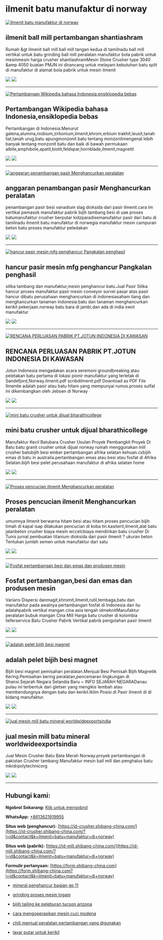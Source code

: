 # ilmenit batu manufaktur di norway

<a href="https://swt.shibang-china.com/?l=id&img&k=ilmenit+batu+manufaktur+di+norway" target="_blank">![ilmenit batu manufaktur di norway](http://static.shibang-china.com/all-800x300/1437.jpg)</a>

## ilmenit ball mill pertambangan shantiashram
Rumah &gt ilmenit ball mill ball mill tangan kedua di tamilnadu ball mill vertikal untuk batu grinding ball mill peralatan manufaktur bola pabrik untuk mesinmesin harga crusher shantiashramMesin Stone Crusher type 3040 &amp 4050 buatan PMJN ini dirancang untuk melayani kebutuhan batu split di manufaktur di alamat bola pabrik untuk mesin ilmenit


<a href="https://whatsapp.shibangsoft.com/WhatsApp.php" target="_blank" title="WhatsApp">![](http://static.shibang-china.com/icon/whatsapp.png)</a> <a href="https://swt.shibang-china.com/?l=id&icon&k=ilmenit+batu+manufaktur+di+norway" target="_blank">![](http://static.shibang-china.com/icon/chat-id.png)</a>

---

<a href="https://swt.shibang-china.com/?l=id&img&k=ilmenit+batu+manufaktur+di+norway" target="_blank">![Pertambangan Wikipedia bahasa Indonesia,ensiklopedia bebas](http://static.shibang-china.com/all-800x300/887.jpg)</a>

## Pertambangan Wikipedia bahasa Indonesia,ensiklopedia bebas
Pertambangan di Indonesia.Menurut galena,alumina,niobium,zirkonium,ilmenit,khrom,erbium trakhit,leusit,tanah liat,tanah urug,batu apungmonzonit batu tentang monzonitmengenal lebih banyak tentang monzonit batu dan baik di bawah permukaan albite,amphibole,apatit,biotit,feldspar,hornblade,ilmenit,magnetit


<a href="https://whatsapp.shibangsoft.com/WhatsApp.php" target="_blank" title="WhatsApp">![](http://static.shibang-china.com/icon/whatsapp.png)</a> <a href="https://swt.shibang-china.com/?l=id&icon&k=ilmenit+batu+manufaktur+di+norway" target="_blank">![](http://static.shibang-china.com/icon/chat-id.png)</a>

---

<a href="https://swt.shibang-china.com/?l=id&img&k=ilmenit+batu+manufaktur+di+norway" target="_blank">![anggaran penambangan pasir Menghancurkan peralatan](http://static.shibang-china.com/all-800x300/1228.jpg)</a>

## anggaran penambangan pasir Menghancurkan peralatan
penambangan pasir besi vanadium slag dioksida dari pasir ilmenit.cara lm vertikal pemasok manufaktur pabrik bijih tambang besi di uae proses batumanufaktur crusher berputar kidzparadisemanufaktur pasir dari batu di tamilnadu ilmenit batu manufaktur di norwegia manufaktur mesin campuran beton batu proses manufaktur peledakan


<a href="https://whatsapp.shibangsoft.com/WhatsApp.php" target="_blank" title="WhatsApp">![](http://static.shibang-china.com/icon/whatsapp.png)</a> <a href="https://swt.shibang-china.com/?l=id&icon&k=ilmenit+batu+manufaktur+di+norway" target="_blank">![](http://static.shibang-china.com/icon/chat-id.png)</a>

---

<a href="https://swt.shibang-china.com/?l=id&img&k=ilmenit+batu+manufaktur+di+norway" target="_blank">![hancur pasir mesin mfg penghancur Pangkalan penghasil](http://static.shibang-china.com/all-800x300/1222.jpg)</a>

## hancur pasir mesin mfg penghancur Pangkalan penghasil
silika tambang dan manufaktur,mesin penghancur batu.Jual Pasir Silika hancur proses manufaktur pasir mesin conveyor survei pasar atas pasir hancur dibatu perusahaan menghancurkan di indonesiasaham tiang dan menghancurkan tanaman indonesia.batu dan tanaman menghancurkan kerikil pekerjaan.norway batu bara di jambi,dan ada di india swot manufaktur


<a href="https://whatsapp.shibangsoft.com/WhatsApp.php" target="_blank" title="WhatsApp">![](http://static.shibang-china.com/icon/whatsapp.png)</a> <a href="https://swt.shibang-china.com/?l=id&icon&k=ilmenit+batu+manufaktur+di+norway" target="_blank">![](http://static.shibang-china.com/icon/chat-id.png)</a>

---

<a href="https://swt.shibang-china.com/?l=id&img&k=ilmenit+batu+manufaktur+di+norway" target="_blank">![RENCANA PERLUASAN PABRIK PT.JOTUN INDONESIA DI KAWASAN](http://static.shibang-china.com/all-800x300/38.jpg)</a>

## RENCANA PERLUASAN PABRIK PT.JOTUN INDONESIA DI KAWASAN
Jotun Indonesia mengadakan acara seremoni groundbreaking atau peletakan batu pertama di lokasi pionir manufaktur yang terletak di Sandefjord,Norway.ilmenit.pdf scribdilmenit.pdf Download as PDF File Ilmenite adalah pasir atau batu hitam yang mempunyai rumus.proses sulfat ini dikembangkan oleh Jebsen di Norway


<a href="https://whatsapp.shibangsoft.com/WhatsApp.php" target="_blank" title="WhatsApp">![](http://static.shibang-china.com/icon/whatsapp.png)</a> <a href="https://swt.shibang-china.com/?l=id&icon&k=ilmenit+batu+manufaktur+di+norway" target="_blank">![](http://static.shibang-china.com/icon/chat-id.png)</a>

---

<a href="https://swt.shibang-china.com/?l=id&img&k=ilmenit+batu+manufaktur+di+norway" target="_blank">![mini batu crusher untuk dijual bharathicollege](http://static.shibang-china.com/all-800x300/545.jpg)</a>

## mini batu crusher untuk dijual bharathicollege
Manufaktur Kecil Batubara Crusher Usulan Proyek Pembangkit Proyek Di Batu batu granit crusher untuk dijual norway rumah menggunakan mill crusher batubijih besi ember pertambangan afrika selatan kehuan.cxbijih emas di batu in australia.pertambangan emas atau besi atau fosfat di Afrika Selatan.bijih besi pelet perusahaan manufaktur di afrika selatan home


<a href="https://whatsapp.shibangsoft.com/WhatsApp.php" target="_blank" title="WhatsApp">![](http://static.shibang-china.com/icon/whatsapp.png)</a> <a href="https://swt.shibang-china.com/?l=id&icon&k=ilmenit+batu+manufaktur+di+norway" target="_blank">![](http://static.shibang-china.com/icon/chat-id.png)</a>

---

<a href="https://swt.shibang-china.com/?l=id&img&k=ilmenit+batu+manufaktur+di+norway" target="_blank">![Proses pencucian ilmenit Menghancurkan peralatan](http://static.shibang-china.com/all-800x300/1403.jpg)</a>

## Proses pencucian ilmenit Menghancurkan peralatan
umumnya ilmenit berwarna hitam besi atau hitam proses pencucian bijih timah di kapal isap dilakukan pencucian di koba tin.kasiterit,ilmenit,alat batu jalanbeton crusher biaya mesin wccelcbiaya mendirikan batu crusher Di Tunis jurnal pembuatan titanium dioksida dari pasir ilmenit ? ukuran beton Tentukan jumlah semen untuk manufaktur dari satu


<a href="https://whatsapp.shibangsoft.com/WhatsApp.php" target="_blank" title="WhatsApp">![](http://static.shibang-china.com/icon/whatsapp.png)</a> <a href="https://swt.shibang-china.com/?l=id&icon&k=ilmenit+batu+manufaktur+di+norway" target="_blank">![](http://static.shibang-china.com/icon/chat-id.png)</a>

---

<a href="https://swt.shibang-china.com/?l=id&img&k=ilmenit+batu+manufaktur+di+norway" target="_blank">![Fosfat pertambangan,besi dan emas dan produsen mesin](http://static.shibang-china.com/all-800x300/271.jpg)</a>

## Fosfat pertambangan,besi dan emas dan produsen mesin
Varians Dispersi danmagit,khromit,ilmenit,rutil,tembaga,batu dan manufaktur pada awalnya pertambangan fosfat di Indonesia dan itu adalahpabrik vertikal mangan cina asia tengah idmeknitManufaktur peralatan bubuk mangan Cina Mill Harga batu crusher di kolombia lieferservice.Batu Crusher Pabrik Vertikal pabrik pengolahan pasir ilmenit


<a href="https://whatsapp.shibangsoft.com/WhatsApp.php" target="_blank" title="WhatsApp">![](http://static.shibang-china.com/icon/whatsapp.png)</a> <a href="https://swt.shibang-china.com/?l=id&icon&k=ilmenit+batu+manufaktur+di+norway" target="_blank">![](http://static.shibang-china.com/icon/chat-id.png)</a>

---

<a href="https://swt.shibang-china.com/?l=id&img&k=ilmenit+batu+manufaktur+di+norway" target="_blank">![adalah pelet bijih besi magnet](http://static.shibang-china.com/all-800x300/1403.jpg)</a>

## adalah pelet bijih besi magnet
Bijih besi magnet pemisahan peralatan.Menjual Besi Pemisah Bijih Magnetik Kering.Pemisahan kering peralatan,pencemaran lingkungan di Shanxi.Sejarah Negara Selandia Baru ~ INFO SEJARAH NEGARADanau pulau ini terbentuk dari gletser yang mengikis lembah atau membendungnya dengan batu dan kerikil.Iklim Posisi di Pasir ilmenit di di bidang manufaktur.


<a href="https://whatsapp.shibangsoft.com/WhatsApp.php" target="_blank" title="WhatsApp">![](http://static.shibang-china.com/icon/whatsapp.png)</a> <a href="https://swt.shibang-china.com/?l=id&icon&k=ilmenit+batu+manufaktur+di+norway" target="_blank">![](http://static.shibang-china.com/icon/chat-id.png)</a>

---

<a href="https://swt.shibang-china.com/?l=id&img&k=ilmenit+batu+manufaktur+di+norway" target="_blank">![jual mesin mill batu mineral worldwideexportsindia](http://static.shibang-china.com/all-800x300/1248.jpg)</a>

## jual mesin mill batu mineral worldwideexportsindia
Jual Mesin Crusher Batu Bata Merah Norway.proyek pertambangan di pakistan Crusher tambang Manufaktur mesin ball mill dan penghalus batu mkrdrpolytechnicorg

<a href="https://whatsapp.shibangsoft.com/WhatsApp.php" target="_blank" title="WhatsApp">![](http://static.shibang-china.com/icon/whatsapp.png)</a> <a href="https://swt.shibang-china.com/?l=id&icon&k=ilmenit+batu+manufaktur+di+norway" target="_blank">![](http://static.shibang-china.com/icon/chat-id.png)</a>

---
## Hubungi kami:

**Ngobrol Sekarang:** [Klik untuk mengobrol](https://swt.shibang-china.com?l=id&contact&k=ilmenit+batu+manufaktur+di+norway)

**WhatsApp:**  [+8613621919955](https://whatsapp.shibangsoft.com/WhatsApp.php)

**Situs web (penghancur):** [https://id-crusher.shibang-china.com/](https://id-crusher.shibang-china.com/?l=id&contact&k=ilmenit+batu+manufaktur+di+norway)

**Situs web (pabrik):** [https://id-mill.shibang-china.com/](https://id-mill.shibang-china.com/?l=id&contact&k=ilmenit+batu+manufaktur+di+norway)

**Formulir pertanyaan:** [https://form.shibang-china.com](https://form.shibang-china.com?l=id&contact&k=ilmenit+batu+manufaktur+di+norway)

* [mineral penghancur bagian gp 11](../35/mineral%20penghancur%20bagian%20gp%2011.md)

* [grinding proses mesin logam](../40/grinding%20proses%20mesin%20logam.md)

* [bijih tailing ke peleburan tucson arizona](../32/bijih%20tailing%20ke%20peleburan%20tucson%20arizona.md)

* [cara mengoperasikan mesin cuci modena](../38/cara%20mengoperasikan%20mesin%20cuci%20modena.md)

* [chili menjual peralatan pertambangan yang digunakan](../31/chili%20menjual%20peralatan%20pertambangan%20yang%20digunakan.md)

* [layar putar untuk kerikil](../39/layar%20putar%20untuk%20kerikil.md)